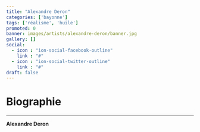 ```yaml
---
title: "Alexandre Deron"
categories: ['bayonne']
tags: ['réalisme', 'huile']
promoted: 0
banner: images/artists/alexandre-deron/banner.jpg
gallery: []
social:
  - icon : "ion-social-facebook-outline"
    link : "#"
  - icon : "ion-social-twitter-outline"
    link : "#"
draft: false
---
```


# Biographie
---

**Alexandre Deron**
